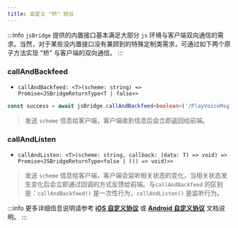 ```yaml
---
title: 自定义 "桥" 协议
---
```


:::info
`jsBridge` 提供的内置接口基本满足大部分 `js` 环境与客户端双向通信的需求。当然，对于某些没内置接口没有兼顾到的特殊定制类需求，可通过如下两个原子方法实现 "桥" 与客户端的双向通信。
:::

### callAndBackfeed
- `callAndBackfeed: <T>(scheme: string) => Promise<JSBridgeReturnType<T | false>>`
 
```ts title="示例"
const success = await jsBridge.callAndBackfeed<boolean>('/PlayVoiceMsg?msg={待播放语音文本}') // 返回是否播放成功
```

> 发送 `scheme` 信息给客户端，客户端收到信息后会立即返回给前端。

### callAndListen
- `callAndListen: <T>(scheme: string, callback: (data: T) => void) => Promise<JSBridgeReturnType<false | (() => void)>>`

> 发送 `scheme` 信息给客户端，客户端会监听相关状态的变化，当相关状态发生变化后会立即通过回调的方式反馈给前端。与`callAndBackfeed` 的区别是：`callAndBackfeed()` 是一次性行为，`callAndListen()` 是监听行为。


:::info
更多详细信息说明请参考 **[iOS 自定义协议](../app/iOS.md#callandbackfeed)** 或 **[Android 自定义协议](../app/Android.md#callandbackfeed)** 文档说明。
:::
